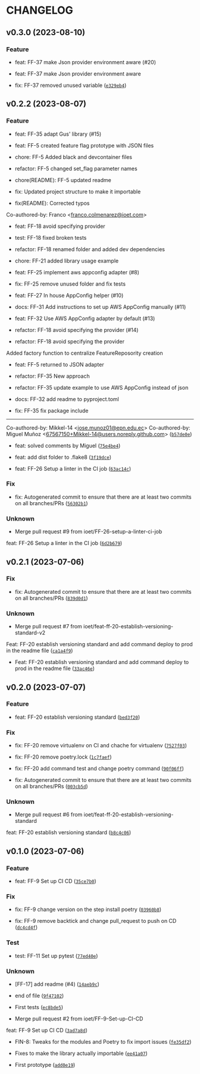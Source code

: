 # CHANGELOG



## v0.3.0 (2023-08-10)

### Feature

* feat: FF-37 make Json provider environment aware (#20)

* feat: FF-37 make Json provider environment aware

* fix: FF-37 removed unused variable ([`e329eb4`](https://github.com/ioet/ioet-feature-flag/commit/e329eb46924c5044c232093b62f1e39c6abe6966))


## v0.2.2 (2023-08-07)

### Feature

* feat: FF-35 adapt Gus&#39; library (#15)

* feat: FF-5 created feature flag prototype with JSON files

* chore: FF-5 Added black and devcontainer files

* refactor: FF-5 changed set_flag parameter names

* chore(README): FF-5 updated readme

* fix: Updated project structure to make it importable

* fix(README): Corrected typos

Co-authored-by: Franco &lt;franco.colmenarez@ioet.com&gt;

* feat: FF-18 avoid specifying provider

* test: FF-18 fixed broken tests

* refactor: FF-18 renamed folder and added dev dependencies

* chore: FF-21 added library usage example

* feat: FF-25 implement aws appconfig adapter (#8)

* fix: FF-25 remove unused folder and fix tests

* feat: FF-27 In house AppConfig helper (#10)

* docs: FF-31 Add instructions to set up AWS AppConfig manually (#11)

* feat: FF-32 Use AWS AppConfig adapter by default (#13)

* refactor: FF-18 avoid specifying the provider (#14)

* refactor: FF-18 avoid specifying the provider

Added factory function to centralize FeatureReposority creation

* feat: FF-5 returned to JSON adapter

* refactor: FF-35 New approach

* refactor: FF-35 update example to use AWS AppConfig instead of json

* docs: FF-32 add readme to pyproject.toml

* fix: FF-35 fix package include

---------

Co-authored-by: Mikkel-14 &lt;jose.munoz01@epn.edu.ec&gt;
Co-authored-by: Miguel Muñoz &lt;67567150+Mikkel-14@users.noreply.github.com&gt; ([`b57de0e`](https://github.com/ioet/ioet-feature-flag/commit/b57de0ec9d04491f29c0b118d1eedb384c244811))

* feat: solved comments by Miguel ([`75e4be4`](https://github.com/ioet/ioet-feature-flag/commit/75e4be40d604a5c9c294b39dd09b2805d36b0fa5))

* feat: add dist folder to .flake8 ([`3f19dce`](https://github.com/ioet/ioet-feature-flag/commit/3f19dce3483111a84400ba52bc9ef8925b2b4f2c))

* feat: FF-26 Setup a linter in the CI job ([`63ac14c`](https://github.com/ioet/ioet-feature-flag/commit/63ac14c37c61c712b6b575e86c1c28065cad8d00))

### Fix

* fix: Autogenerated commit to ensure that there are at least two commits on all branches/PRs ([`56302b1`](https://github.com/ioet/ioet-feature-flag/commit/56302b120a99eb7e1239e2ee6296604eed594025))

### Unknown

* Merge pull request #9 from ioet/FF-26-setup-a-linter-ci-job

feat: FF-26 Setup a linter in the CI job ([`6d2b679`](https://github.com/ioet/ioet-feature-flag/commit/6d2b679b02bed2807574cac971bf74d99e8b8e48))


## v0.2.1 (2023-07-06)

### Fix

* fix: Autogenerated commit to ensure that there are at least two commits on all branches/PRs ([`839d0d1`](https://github.com/ioet/ioet-feature-flag/commit/839d0d1328994c5eb204de556c804365e3ec7eae))

### Unknown

* Merge pull request #7 from ioet/feat-ff-20-establish-versioning-standard-v2

Feat: FF-20 establish versioning standard and add command deploy to prod in the readme file ([`ca1a4f9`](https://github.com/ioet/ioet-feature-flag/commit/ca1a4f9033630aa1c78fbf02d25ff0e5e0afeb6d))

* Feat: FF-20 establish versioning standard and add command deploy to prod in the readme file ([`33ac46e`](https://github.com/ioet/ioet-feature-flag/commit/33ac46e2760ce9d520ec0ac63ca080fe197e497a))


## v0.2.0 (2023-07-07)

### Feature

* feat: FF-20 establish versioning standard ([`bed3f20`](https://github.com/ioet/ioet-feature-flag/commit/bed3f20b8a0a2ab4972a3c66948b337a8d765065))

### Fix

* fix: FF-20 remove virtualenv on CI and chache for virtualenv ([`7527f03`](https://github.com/ioet/ioet-feature-flag/commit/7527f03779a1cf67a5df59847cd85119f2a10a94))

* fix: FF-20 remove poetry.lock ([`1c7faef`](https://github.com/ioet/ioet-feature-flag/commit/1c7faef55cb7039f90e9b4e1583c26f78fa48f78))

* fix: FF-20 add command test and change poetry command ([`90f06ff`](https://github.com/ioet/ioet-feature-flag/commit/90f06ffb6dd1befd32343ad227f3e3a28eae7c95))

* fix: Autogenerated commit to ensure that there are at least two commits on all branches/PRs ([`003cb5d`](https://github.com/ioet/ioet-feature-flag/commit/003cb5d3070ea2e301edb8144a072b714580af5e))

### Unknown

* Merge pull request #6 from ioet/feat-ff-20-establish-versioning-standard

feat: FF-20 establish versioning standard ([`b8c4c06`](https://github.com/ioet/ioet-feature-flag/commit/b8c4c06766a2c574bfaa936071c81c32c9b348a4))


## v0.1.0 (2023-07-06)

### Feature

* feat: FF-9 Set up CI CD ([`35ce7b0`](https://github.com/ioet/ioet-feature-flag/commit/35ce7b06615fac87fe0f7065cfd2a6b7a2704e7b))

### Fix

* fix: FF-9 change version on the step install poetry ([`03960b8`](https://github.com/ioet/ioet-feature-flag/commit/03960b86cb76a830230a13e7163d19bdd476c901))

* fix: FF-9 remove backtick and change pull_request to push on CD ([`dc4cd4f`](https://github.com/ioet/ioet-feature-flag/commit/dc4cd4f05c4ce1e468926a0be7990a853eea9068))

### Test

* test: FF-11 Set up pytest ([`77ed40e`](https://github.com/ioet/ioet-feature-flag/commit/77ed40eea066b339990a16a6a2265487aa161e30))

### Unknown

* [FF-17] add readme (#4) ([`14aeb9c`](https://github.com/ioet/ioet-feature-flag/commit/14aeb9c83f15579ac2b2d9b4f3422a878700874b))

* end of file ([`9f47102`](https://github.com/ioet/ioet-feature-flag/commit/9f4710259d90de01513a87938e4224b99525fe23))

* First tests ([`ec8bde5`](https://github.com/ioet/ioet-feature-flag/commit/ec8bde5f693bdd396fdc8784533460de34a50f37))

* Merge pull request #2 from ioet/FF-9-Set-up-CI-CD

feat: FF-9 Set up CI CD ([`3ad7a8d`](https://github.com/ioet/ioet-feature-flag/commit/3ad7a8db6aa7ad1c3967d1f4c82dc752c0c471a6))

* FIN-8: Tweaks for the modules and Poetry to fix import issues ([`fe35df2`](https://github.com/ioet/ioet-feature-flag/commit/fe35df2fefb9d92f5ba387194a6cf4a08d88c477))

* Fixes to make the library actually importable ([`ee41a07`](https://github.com/ioet/ioet-feature-flag/commit/ee41a07614b8f581c984d50964dccd9bb155f821))

* First prototype ([`add0e19`](https://github.com/ioet/ioet-feature-flag/commit/add0e191513017c3b93a399552ed5aee4a5e6dd3))
